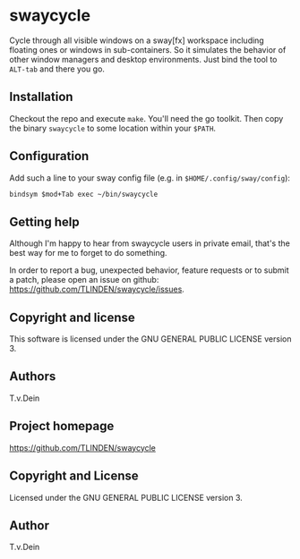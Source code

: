 # swaycycle

Cycle through  all visible windows  on a sway[fx]  workspace including
floating  ones or  windows  in sub-containers.   So  it simulates  the
behavior of other window managers  and desktop environments. Just bind
the tool to `ALT-tab` and there you go.

## Installation

Checkout the repo and execute `make`. You'll need the go toolkit. Then
copy the binary `swaycycle` to some location within your `$PATH`.

## Configuration

Add such a line to your sway config file (e.g. in `$HOME/.config/sway/config`):

```default
bindsym $mod+Tab exec ~/bin/swaycycle
```

## Getting help

Although I'm happy to hear from swaycycle users in private email, that's the
best way for me to forget to do something.

In order to report a bug,  unexpected behavior, feature requests or to
submit    a    patch,    please    open   an    issue    on    github:
https://github.com/TLINDEN/swaycycle/issues.

## Copyright and license

This software is licensed under the GNU GENERAL PUBLIC LICENSE version 3.

## Authors

T.v.Dein <tom AT vondein DOT org>

## Project homepage

https://github.com/TLINDEN/swaycycle

## Copyright and License

Licensed under the GNU GENERAL PUBLIC LICENSE version 3.

## Author

T.v.Dein <tom AT vondein DOT org>

